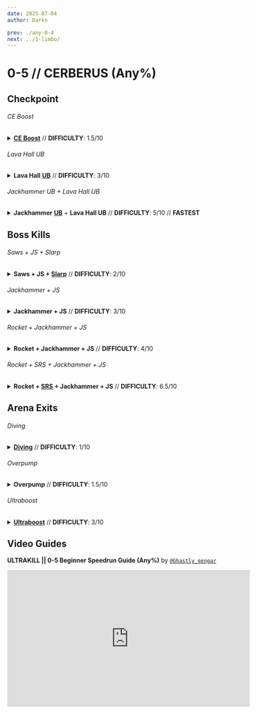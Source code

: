 ```yaml
---
date: 2025-07-04
author: Darkn

prev: ./any-0-4
next: ../1-limbo/
---
```


# 0-5 // CERBERUS (Any%)

## Checkpoint

<div class="hidden-header">

###### CE Boost

</div>

<details class="easy">
    <summary>
        <a href="/speedrun-tech#ce-boost-core-eject-boost"><b>CE Boost</b></a> // <b>DIFFICULTY</b>: 1.5/10
    </summary>
    <p>
        Start off by <b>sliding down the entrance</b> while <b>charging up the <a href="/general-info#ce">CE Shotgun</a></b>. After the door starts opening, <b>flick down and throw a core below you</b> to do a <a href="/speedrun-tech#ce-boost-core-eject-boost">CE Boost</a> to boost up to the first door.
    </p>
    <p>
        After boosting up to the first door, <b>do another <a href="/speedrun-tech#ce-boost-core-eject-boost">CE Boost</a></b> to get to the next door. Once you're touching the floor, do a <a href="/speedrun-tech#slide-jump">Slide Jump</a> to hit both the checkpoint then the arena door. After hitting the arena door, <b>checkpoint</b> and enter the arena.
    </p>
    <div class="tips">
        <div class="tips-header">
            <i class="fa-solid fa-circle-exclamation"></i>
            Note
        </div>
        If you're too high up from the door, you won't be able to do a <a href="/speedrun-tech#slide-jump">Slide Jump</a>. Try to slow down a little in order to touch the floor sooner.
    </div>
    <br />
    <video width="735" height="auto" loop controls muted>
        <source src="https://i.imgur.com/lZbddmv.mp4" type="video/mp4">
    </video>
</details>

<div class="hidden-header">

###### Lava Hall UB

</div>

<details class="medium">
    <summary>
        <b>Lava Hall</b> <a href="/speedrun-tech#ce-boost-core-eject-boost"><b>UB</b></a> // <b>DIFFICULTY</b>: 3/10
    </summary>
    <p>
        Start off by <b>placing oil in the middle</b> using the Firestarter Rocket Launcher. Then, do a <a href="/speedrun-tech#slam-store"><b>Slam Store</b></a> (<i>or two</i>) and slide until you make it to the first door.
    </p>
    <p>
        Once at the first door, slam down, then do a dash slide through it. After you're past the door, line up in the following spot below.
    </p>
        <img
        class="image"
        src="https://i.imgur.com/KG5VX8q.png"
        width="735"
    ></img>
    <br /><br />
    <div class="warning">
        <div class="warning-header">
            <i class="fa-solid fa-circle-exclamation"></i>
            Note
        </div>
        The <b>placement</b> of where you are also matters. While this lineup is <i>close</i> to where you need to aim, <b>you will need to get a feel for where you need to be placed</b>. Ideally, being a bit right to the lineup is roughly where you need to be.
    </div>
    <p>
        After doing an <a href="/speedrun-tech#ub-ultraboost">Ultraboost</a>, quickly <b>swap to the Firestarter Rocket Launcher</b> and start placing oil when you're near the door to the arena. 
    </p>
    <p>
        Once close to the floor, start sliding while still placing oil til you hit both the checkpoint and open the arena door. After hitting the arena door, <b>checkpoint</b> and enter the arena.
    </p>
    <video width="735" height="auto" loop controls muted>
        <source src="https://i.imgur.com/DkRdJIJ.mp4" type="video/mp4">
    </video>
</details>

<div class="hidden-header">

###### Jackhammer UB + Lava Hall UB

</div>

<details class="medium">
    <summary>
        <b>Jackhammer</b> <a href="/speedrun-tech#ce-boost-core-eject-boost"><b>UB</b></a> + <b>Lava Hall UB</b> // <b>DIFFICULTY</b>: 5/10 // <b>FASTEST</b>
    </summary>
    <p>
        Start off by <b>shooting a rocket</b> then <b>slightly delaying freezing it</b> using the Freezeframe Rocket Launcher. Afterward, <b>shoot another rocket</b> while still frozen. Then, <b>unfreeze the rocket</b>, followed by <b>another freeze</b> once it's near the entrance door.
    </p>
    <p>
        <b>Equip</b> any variation of the jackhammer, ideally the <b>Sawed-On Jackhammer</b>, then hold the <b>primary fire</b> (<i>left click</i>) and <b>start sliding down</b>. Look back at the rockets and release the primary fire. As long as the rocket you're looking at hits the one behind it, you will be sent at <a href="/speedrun-tech#ce-boost-core-eject-boost"><b>UB</b></a> speeds.
    </p>
    <div class="warning">
        <div class="warning-header">
            <i class="fa-solid fa-circle-exclamation"></i>
            Note
        </div>
        The <b>placement</b> of the rockets matter here. If they are <b>too close to eachother</b>, the first rocket you hit will <b>not hit the second one.</b> If they're too far away, then <b>you won't be sent at UB speeds.</b>
    </div><br />
    <video width="735" height="auto" loop controls muted>
        <source src="https://i.imgur.com/6VokecZ.mp4" type="video/mp4">
    </video>
    <p>
        Once at the first door, slam down, then do a dash slide through it. After you're past the door, line up in the following spot below.
    </p>
        <img
        class="image"
        src="https://i.imgur.com/KG5VX8q.png"
        width="735"
    ></img>
    <br /><br />
    <div class="warning">
        <div class="warning-header">
            <i class="fa-solid fa-circle-exclamation"></i>
            Note
        </div>
        The <b>placement</b> of where you are also matters. While this lineup is <i>close</i> to where you need to aim, <b>you will need to get a feel for where you need to be placed</b>. Ideally, being a bit right to the lineup is roughly where you need to be.
    </div>
    <p>
        After doing an <a href="/speedrun-tech#ub-ultraboost">Ultraboost</a>, quickly <b>swap to the Firestarter Rocket Launcher</b> and start placing oil when you're near the door to the arena. 
    </p>
    <p>
        Once close to the floor, start sliding while still placing oil til you hit both the checkpoint and open the arena door. After hitting the arena door, <b>checkpoint</b> and enter the arena.
    </p>
    <video width="735" height="auto" loop controls muted>
        <source src="https://i.imgur.com/Sag89Dn.mp4" type="video/mp4">
    </video>
</details>

## Boss Kills

<div class="hidden-header">

###### Saws + JS + Slarp

</div>

<details class="easy">
    <summary>
        <b>Saws + JS + </b><a href="/general-info#slarp"><b>Slarp</b></a> // <b>DIFFICULTY</b>: 2/10
    </summary>
    <p>
       After checkpointing, do a <b><a href="/speedrun-tech#dsj-dash-slide-jump">DSJ</a> into the arena</b> while <b>shooting out blue sawblades</b>. As you're shooting out saws, <b>place a magnet</b> near <b>both</b> of the <a href="/general-info#cerb-cerberi-andre">Cerberi</a>. Make sure to place down all of your blue saws and an oversaw.
    </p>
    <p>
        Once all of your saws are placed down, <b>switch to your jumpstart</b> and <b>attach a cable</b> on the first <a href="/general-info#cerb-cerberi-andre">Cerberi</a> as soon <b>as it spawns in</b>. After it spawns, <b>equip your</b> <a href="/general-info#slarp"><b>Slarp</b></a> and use the <b>alt fire</b> on the Cerberi to deal extra damage.
    </p>
    <p>
        Upon shooting, equip the <b>Sawed-On Jackhammer</b> and start charging up both the primary and alt fire. Once it's roughly finished, whiplassh the <a href="/general-info#cerb-cerberi-andre">Cerberi</a> then un-whiplash it, and once you're near the Cerberi, <b>release both</b> the <b>primary</b> and <b>alt fire</b>.
    </p>
    <div class="tips">
        <div class="tips-header">
            <i class="fa-solid fa-circle-exclamation"></i>
            Note
        </div>
        If the <a href="/general-info#cerb-cerberi-andre">Cerberi</a> ended up dashing towards you, just dash towards the side then repeat the above step.
    </div><br />
    <video width="735" height="auto" loop controls muted>
        <source src="https://i.imgur.com/YSNum7Q.mp4" type="video/mp4">
    </video>
    <p>
        By this point, the <a href="/general-info#cerb-cerberi-andre">Cerberi</a> should be near death and it'll either die <b>from the sawblades</b>, or you'll need to do <b>extra damage yourself</b> such as by doing <a href="/speedrun-tech#pboost-projectile-boost"><b>Projectile Boosts</b></a>.
    </p>
    <p>
        Once the first <a href="/general-info#cerb-cerberi-andre">Cerberi</a> is dead, <b>throw a coin</b> at the second Cerberi <b>right before it spawns</b>, then once it spawns <b>shoot it</b> with the <b>Electric Railcannon</b> and do an <a href="/speedrun-tech#s-r-s-combo"><b>S.R.S. Combo</b></a>.
    </p>
    <div class="tips">
        <div class="tips-header">
            <i class="fa-solid fa-circle-exclamation"></i>
            Note
        </div>
        If the <a href="/general-info#cerb-cerberi-andre">Cerberi</a> does not die, try placing more magnets near the second cerb, or perhaps do a coinadd instead of a singular coin.
    </div><br />
    <video width="735" height="auto" loop controls muted>
        <source src="https://i.imgur.com/sw1GSg8.mp4" type="video/mp4">
    </video>
    <p>
        After both <a href="/general-info#cerb-cerberi-andre">Cerberi</a> are dead, move onto the <a href="#arena-exits">Arena Exits</a> section and see which one you're able to do. Below will be a full demonstration of the kill.
    </p>
    <video width="735" height="auto" loop controls muted>
        <source src="https://i.imgur.com/qGYhr5K.mp4" type="video/mp4">
    </video>
</details>

<div class="hidden-header">

###### Jackhammer + JS

</div>

<details class="easy">
    <summary>
        <b>Jackhammer + JS</b> // <b>DIFFICULTY</b>: 3/10
    </summary>
    <p>
        After checkpointing, do a <a href="/speedrun-tech#dsj-dash-slide-jump"><b>DSJ</b></a> <b>into the arena</b> while shooting out blue sawblades. As you're shooting out saws, <b>place a magnet</b> near the first <a href="/general-info#cerb-cerberi-andre">Cerberi</a>.
    </p>
    <p>
        Once you have around <b>7 to 9 blue saws</b> and <b>1 oversaw placed</b>, <b>equip the Sawed-On Jackhammer</b> then do a <a href="/speedrun-tech#dash-jump"><b>Dash Jump</b></a> into the <a href="/general-info#cerb-cerberi-andre">Cerberi</a> as it spawns in and <b>hit it with the Jackhammer</b>. While in the hitstop, <b>equip the Jumpstart</b> and then <b>attach a cable</b> to the Cerb.
    </p>
    <video width="735" height="auto" loop controls muted>
        <source src="https://i.imgur.com/YV8KHPu.mp4" type="video/mp4">
    </video>
    <p>
        You'll be <b>sent back after hitting the</b> <a href="/general-info#cerb-cerberi-andre"><b>Cerberi</b></a> with the Jackhammer. Once you're near the second Cerberi, <b>equip the Freezeframe Rocket Launcher</b>, freeze, and <b>start firing rockets</b>.
    </p>
    <p>
        Do note that while you're firing rockets, you should <b>parry the ball</b> that the <a href="/general-info#cerb-cerberi-andre">Cerberi</a> throws at you so then <b>it dies sooner</b>. You'll also avoid the possibility of blowing up rockets and end up killing the Cerberi later (<i>which is slower</i>).
    </p>
    <p>
        Upon firing three rockets, <b>hop off the rocket</b> by slamming, then go backwards, <b>equip the S.R.S. Rocket Launcher</b> and <b>start charging it up</b>. As soon as the second <a href="/general-info#cerb-cerberi-andre">Cerberi</a> spawns in, <b>release the alternate fire</b> and <b>punch the cannonball</b> to cannonboost or <a href="/speedrun-tech#s-r-s-combo">S.R.S. Combo</a> both Cerberi.
    </p>
    <div class="tips">
        <div class="tips-header">
            <i class="fa-solid fa-lightbulb"></i>
            Tips
        </div>
        If your rockets are exploding while you are trying to parry, stop placing rockets, parry, then continue placing rockets. Note you can really only do this with this specific kill. 
    </div><br />
    <video width="735" height="auto" loop controls muted>
        <source src="https://i.imgur.com/XSjqxoO.mp4" type="video/mp4">
    </video>
    <p>
        After both <a href="/general-info#cerb-cerberi-andre">Cerberi</a> are dead, move onto the <a href="#arena-exits">Arena Exits</a> section and see which one you're able to do. Below will be a full demonstration of the kill.
    </p>
    <video width="735" height="auto" loop controls muted>
        <source src="https://i.imgur.com/CVoajKP.mp4" type="video/mp4">
    </video>
</details>

<div class="hidden-header">

###### Rocket + Jackhammer + JS

</div>

<details class="medium">
    <summary>
        <b>Rocket + Jackhammer + JS</b> // <b>DIFFICULTY</b>: 4/10
    </summary>
    <p>
        After checkpointing, do a <a href="/speedrun-tech#dsj-dash-slide-jump"><b>DSJ</b></a> <b>into the arena</b> while shooting out blue sawblades. As you're shooting out saws, <b>place a magnet</b> near the first <a href="/general-info#cerb-cerberi-andre">Cerberi</a>.
    </p>
    <p>
        Once you have around <b>7 to 9 blue saws</b> and <b>1 oversaw placed</b>, <b>equip</b> the <b>Freezeframe Rocket Launcher</b> and <b>place a rocket</b> where the second <a href="/general-info#cerb-cerberi-andre">Cerberi</a> would spawn.
    </p>
    <p>
        Afterward, <b>equip</b> the <b>Sawed-On Jackhammer</b> then do a <a href="/speedrun-tech#dash-jump"><b>Dash Jump</b></a> into the <a href="/general-info#cerb-cerberi-andre">Cerberi</a> as it spawns in and <b>hit it with the Jackhammer</b>. While in the hitstop, <b>equip</b> the <b>Jumpstart</b> and then <b>attach a cable</b> to the Cerb.
    </p>
    <video width="735" height="auto" loop controls muted>
        <source src="https://i.imgur.com/7dXAMSW.mp4" type="video/mp4">
    </video>
    <p>
        You'll be sent back after hitting the <a href="/general-info#cerb-cerberi-andre">Cerberi</a> with the Jackhammer which results on you landing on your previously-placed rocket. Now, <b>equip</b> the <b>Freezeframe Rocket Launcher</b> again and <b>start hold firing rockets</b>.
    </p>
    <p>
        Do note that while you're firing rockets, you should <b>parry the ball</b> that the <a href="/general-info#cerb-cerberi-andre">Cerberi</a> throws at you so then <b>it dies sooner</b>. You'll also avoid the possibility of blowing up rockets and end up killing the Cerberi later (<i>which is slower</i>).
    </p>
    <p>
        Upon firing three more rockets, <b>hop off</b> the rocket by slamming, then <b>go to the first</b> <a href="/general-info#cerb-cerberi-andre"><b>Cerberi</b></a>, <b>equip</b> the <b>S.R.S. Rocket Launcher</b> and <b>hit it</b> with a cannonball to kill it (<i>in case it isn't already dead</i>).
    </p>
    <video width="735" height="auto" loop controls muted>
        <source src="https://i.imgur.com/0iA9ouJ.mp4" type="video/mp4">
    </video>
    <p>
        After both <a href="/general-info#cerb-cerberi-andre">Cerberi</a> are dead, move onto the <a href="#arena-exits">Arena Exits</a> section and see which one you're able to do. Below will be a full demonstration of the kill.
    </p>
    <video width="735" height="auto" loop controls muted>
        <source src="https://i.imgur.com/vkGLcrU.mp4" type="video/mp4">
    </video>
</details>

<div class="hidden-header">

###### Rocket + SRS + Jackhammer + JS

</div>

<details class="medium">
    <summary>
        <b>Rocket + <a href="/general-info#s-r-s-srst">SRS</a> + Jackhammer + JS</b> // <b>DIFFICULTY</b>: 6.5/10
    </summary>
    <p>
        After checkpointing, do a <a href="/speedrun-tech#dsj-dash-slide-jump"><b>DSJ</b></a> <b>into the arena</b> while shooting out blue sawblades. As you're shooting out saws, <b>place a magnet</b> near the first <a href="/general-info#cerb-cerberi-andre">Cerberi</a>.
    </p>
    <p>
        Once you have around <b>6 to 7 blue saws</b> and <b>1 oversaw placed</b>, <b>equip</b> the <b>Freezeframe Rocket Launcher</b> and <b>place a rocket</b> where the second <a href="/general-info#cerb-cerberi-andre">Cerberi</a> would spawn.
    </p>
    <p>
        <b>Equip</b> the <b>S.R.S. Rocket Launcher</b>, <b>charge it up</b> a little, and <b>throw it up</b> slightly upwards. Afterward, <b>equip</b> the <b>Sawed-On Jackhammer</b> then do a <a href="/speedrun-tech#dash-jump"><b>Dash Jump</b></a> into the <a href="/general-info#cerb-cerberi-andre">Cerberi</a> as it spawns in and <b>hit it with the Jackhammer</b>. While in the hitstop, <b>punch</b> the cannonball, <b>equip</b> the <b>Jumpstart</b> and then <b>attach a cable</b> to the Cerb.
    </p>
    <video width="735" height="auto" loop controls muted>
        <source src="https://i.imgur.com/mXwvEDW.mp4" type="video/mp4">
    </video>
    <p>
        You'll be sent back after hitting the <a href="/general-info#cerb-cerberi-andre">Cerberi</a> with the Jackhammer which results on you landing on your previously-placed rocket. Now, <b>equip</b> the <b>Freezeframe Rocket Launcher</b> again and <b>start hold firing rockets</b>.
    </p>
    <p>
        Do note that while you're firing rockets, you should <b>parry the ball</b> that the <a href="/general-info#cerb-cerberi-andre">Cerberi</a> throws at you so then <b>it dies sooner</b>. You'll also avoid the possibility of blowing up rockets and end up killing the Cerberi later (<i>which is slower</i>).
    </p>
    <p>
        Upon firing three more rockets, <b>hop off</b> the rocket by slamming, then <b>go to the first</b> <a href="/general-info#cerb-cerberi-andre"><b>Cerberi</b></a>, <b>equip</b> the <b>S.R.S. Rocket Launcher</b> and <b>hit it</b> with a cannonball to kill it (<i>in case it isn't already dead</i>).
    </p>
    <video width="735" height="auto" loop controls muted>
        <source src="https://i.imgur.com/fclO31u.mp4" type="video/mp4">
    </video>
    <p>
        After both <a href="/general-info#cerb-cerberi-andre">Cerberi</a> are dead, move onto the <a href="#arena-exits">Arena Exits</a> section and see which one you're able to do. Below will be a full demonstration of the kill.
    </p>
    <video width="735" height="auto" loop controls muted>
        <source src="https://i.imgur.com/EOuki8m.mp4" type="video/mp4">
    </video>
</details>

## Arena Exits

<div class="hidden-header">

###### Diving

</div>

<details class="easy">
    <summary>
        <a href="/speedrun-tech#dives"><b>Diving</b></a> // <b>DIFFICULTY</b>: 1/10
    </summary>
    <p>
        Upon killing the second <a href="/general-info#cerb-cerberi-andre">Cerberi</a>, <b>wait a tad bit</b> before doing a <a href="/speedrun-tech#slam-storage">Slam Store</a> on the wall, as the door <b>does not open instantly</b> upon killing the second Cerberi.
    </p>
    <p>
        Once you've waited long enough, <b>do a</b> <a href="/speedrun-tech#slam-storage"><b>Slam Store</b></a>e off the door or wall, and then <b>do a</b> <a href="/speedrun-tech#dives"><b>Dive</b></a> through the door up <b>until you're at the exit door</b>. Then, do any exit that you prefer, such as <a href="/speedrun-tech#ce-boost-exit"><b>CE Boost Exit</b></a>, or a <a href="/speedrun-tech#dash-extension-exit"><b>Dash Extension Exit</b></a>.
    </p>
    <video width="735" height="auto" loop controls muted>
        <source src="https://i.imgur.com/zLBDcwv.mp4" type="video/mp4">
    </video>
</details>

<div class="hidden-header">

###### Overpump

</div>

<details class="easy">
    <summary>
        <b>Overpump</b> // <b>DIFFICULTY</b>: 1.5/10
    </summary>
    <p>
        Upon killing the second <a href="/general-info#cerb-cerberi-andre">Cerberi</a>, <b>wait a tad bit</b> before doing a <a href="/speedrun-tech#slam-storage">Slam Store</a> on the wall, as the door <b>does not open instantly</b> upon killing the second Cerberi.
    </p>
    <p>
        As you're waiting, <b>equip</b> the <b>Pump Charge Shotgun</b> and pump the shotgun until it's <b>fully pumped</b>. This will be used later for the next part.
    </p>
    <video width="735" height="auto" loop controls muted>
        <source src="https://i.imgur.com/ZfPgF2k.mp4" type="video/mp4">
    </video>
    <p>
        Once you've waited long enough, <b>do a</b> <a href="/speedrun-tech#slam-storage"><b>Slam Store</b></a> off the door or wall, and then <b>do a</b> <a href="/speedrun-tech#dives"><b>Dive</b></a> through the door. Half way through, <b>fire the shotgun</b> to do an overpump.
    </p>
    <p>
        Wait till you're <b>near the exit</b>, then from here <b>slam down</b> then <b>equipL</b> the <b>Firestarter Rocket Launcher</b> and <b>start placing oil</b> down below you. Then, <a href="/speedrun-tech#slideways"><b>Slideways</b></a> into the exit.
    </p>
    <video width="735" height="auto" loop controls muted>
        <source src="https://i.imgur.com/cArWsUr.mp4" type="video/mp4">
    </video>
</details>

<div class="hidden-header">

###### Ultraboost

</div>

<details class="easy">
    <summary>
        <a href="/speedrun-tech#ub-ultraboost"><b>Ultraboost</b></a> // <b>DIFFICULTY</b>: 3/10
    </summary>
    <p>
        Upon killing the second <a href="/general-info#cerb-cerberi-andre">Cerberi</a>, <b>wait a tad bit</b> before doing a <a href="/speedrun-tech#slam-storage">Slam Store</a> on the wall, as the door <b>does not open instantly</b> upon killing the second Cerberi. As you're waiting, <b>equip</b> the <a href="/general-info#ce"><b>CE Shotgun</b></a>.
    </p>
    <p>
        Once you've waited long enough, <b>do a</b> <a href="/speedrun-tech#slam-storage"><b>Slam Store</b></a> off the door or wall, and then <b>do a</b> <a href="/speedrun-tech#dives"><b>Dive</b></a> through the door. As soon as you're clipped out, <b>do a</b> <a href="/speedrun-tech#flick-ub"><b>Flick UB</b></a> or a <a href="/speedrun-tech#ub-ultraboost"><b>Backwards UB</b></a>.
    </p>
    <p>
        Wait till you're <b>near the exit</b>, then from here <b>slam down</b> then <b>equipL</b> the <b>Firestarter Rocket Launcher</b> and <b>start placing oil</b> down below you. Then, <a href="/speedrun-tech#slideways"><b>Slideways</b></a> into the exit.
    </p>
    <video width="735" height="auto" loop controls muted>
        <source src="https://i.imgur.com/nOsqdxQ.mp4" type="video/mp4">
    </video>
</details>

## Video Guides
<b>ULTRAKILL || 0-5 Beginner Speedrun Guide (Any%)</b> by <a href="https://www.youtube.com/@ghastly_gengar/videos"><code>@Ghastly_gengar</code></a>
<iframe width="560" height="315" src="https://www.youtube.com/embed/NgdBuRpolg0" frameborder="0" allow="accelerometer; autoplay; clipboard-write; encrypted-media; gyroscope; picture-in-picture" allowfullscreen></iframe>